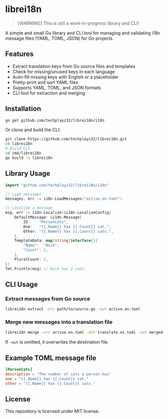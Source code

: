 # librei18n

> [WARNING]
> This is still a work-in-progress library and CLI!

A simple and small Go library and CLI tool for managing and validating i18n message files (YAML, TOML, JSON) for Go projects.

## Features
- Extract translation keys from Go source files and templates
- Check for missing/unused keys in each language
- Auto-fill missing keys with English or a placeholder
- Pretty-print and sort YAML files
- Supports YAML, TOML, and JSON formats
- CLI tool for extraction and merging

## Installation

```bash
go get github.com/techplayz32/librei18n/i18n
```

Or clone and build the CLI:

```bash
git clone https://github.com/techplayz32/librei18n.git
cd librei18n
# Build CLI
cd cmd/librei18n
go build -o librei18n
```

## Library Usage

```go
import "github.com/techplayz32/librei18n/i18n"

// Load messages
messages, err := i18n.LoadMessages("active.en.toml")

// Localize a message
msg, err := i18n.Localize(&i18n.LocalizeConfig{
    DefaultMessage: &i18n.Message{
        ID:    "PersonCats",
        One:   "{{.Name}} has {{.Count}} cat.",
        Other: "{{.Name}} has {{.Count}} cats.",
    },
    TemplateData: map[string]interface{}{
        "Name":  "Nick",
        "Count": 2,
    },
    PluralCount: 2,
})
fmt.Println(msg) // Nick has 2 cats.
```

## CLI Usage

### Extract messages from Go source

```bash
librei18n extract -src path/to/source.go -out active.en.toml
```

### Merge new messages into a translation file

```bash
librei18n merge -src active.en.toml -dst translate.es.toml -out merged.es.toml
```

If `-out` is omitted, it overwrites the destination file.

## Example TOML message file

```toml
[PersonCats]
description = "The number of cats a person has"
one = "{{.Name}} has {{.Count}} cat."
other = "{{.Name}} has {{.Count}} cats."
```

## License

This repository is licensed under MIT license.
